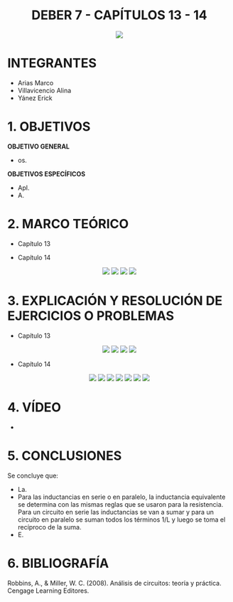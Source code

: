 <div align="center">

# DEBER 7 - CAPÍTULOS 13 - 14
  
![](https://github.com/erickyanez1/IMAGENES-DEBER-1/blob/main/espe.png) 

</div>

# **INTEGRANTES**

- Arias Marco
- Villavicencio Alina
- Yánez Erick


# **1. OBJETIVOS**

**OBJETIVO GENERAL**
  - os.
 
 **OBJETIVOS ESPECÍFICOS**
  - Apl.
  - A.
  
# **2. MARCO TEÓRICO**

- Capítulo 13
<div align="center">


</div>


- Capítulo 14
<div align="center">

![](https://github.com/erickyanez1/DEBER-7/blob/main/IMG/Cap14_MT_P1.jpg)
![](https://github.com/erickyanez1/DEBER-7/blob/main/IMG/Cap14_MT_P2.jpg)
![](https://github.com/erickyanez1/DEBER-7/blob/main/IMG/Cap14_MT_P3.jpg)
![](https://github.com/erickyanez1/DEBER-7/blob/main/IMG/Cap14_MT_P4.jpg)
  
</div>




# **3. EXPLICACIÓN Y RESOLUCIÓN DE EJERCICIOS O PROBLEMAS**

- Capítulo 13
<div align="center">


![](https://github.com/erickyanez1/DEBER-7/blob/main/IMG/Ejer_Cap13_P1.jpg)
![](https://github.com/erickyanez1/DEBER-7/blob/main/IMG/Ejer_Cap13_P2.jpg)
![](https://github.com/erickyanez1/DEBER-7/blob/main/IMG/Ejer_Cap13_P3.jpg)
![](https://github.com/erickyanez1/DEBER-7/blob/main/IMG/Ejer_Cap13_P4.jpg)


</div>

- Capítulo 14
<div align="center">

![](https://github.com/erickyanez1/DEBER-7/blob/main/IMG/Ejer_Cap14_P1.jpg)
![](https://github.com/erickyanez1/DEBER-7/blob/main/IMG/Ejer_Cap14_P2.jpg)
![](https://github.com/erickyanez1/DEBER-7/blob/main/IMG/Ejer_Cap14_P3.jpg)
![](https://github.com/erickyanez1/DEBER-7/blob/main/IMG/Ejer_Cap14_P4.jpg)
![](https://github.com/erickyanez1/DEBER-7/blob/main/IMG/Ejer_Cap14_P5.jpg)
![](https://github.com/erickyanez1/DEBER-7/blob/main/IMG/Ejer_Cap14_P6.jpg)
![](https://github.com/erickyanez1/DEBER-7/blob/main/IMG/Ejer_Cap14_P7.jpg)

</div>

# **4. VÍDEO**

- 

# **5. CONCLUSIONES**

Se concluye que:

- La.
- Para las inductancias en serie o en paralelo, la inductancia equivalente se determina con las mismas reglas que se usaron para la resistencia. Para un circuito en serie las inductancias se van a sumar y para un circuito en paralelo se suman todos los términos 1/L y luego se toma el recíproco de la suma.
- E.


# **6. BIBLIOGRAFÍA**

Robbins, A., & Miller, W. C. (2008). Análisis de circuitos: teoría y práctica. Cengage Learning Editores.
